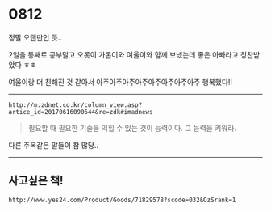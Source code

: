 # 0812

정말 오랜만인 듯..

2일을 통째로 공부말고 오롯이 가온이와 여울이와 함께 보냈는데 좋은 아빠라고 칭찬받았다 ㅎㅎ

여울이랑 더 친해진 것 같아서 아주아주아주아주아주아주아주아주 행복했다!!

---

```
http://m.zdnet.co.kr/column_view.asp?artice_id=20170616090644&re=zdk#imadnews
```



> 필요할 때 필요한 기술을 익힐 수 있는 것이 능력이다. 그 능력을 키워라.

다른 주옥같은 말들이 참 많당..

---

## 사고싶은 책!

```
http://www.yes24.com/Product/Goods/71829578?scode=032&OzSrank=1
```



